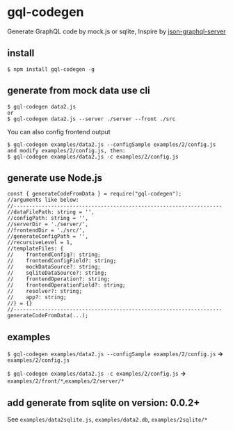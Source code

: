 # gql-codegen

Generate GraphQL code by mock.js or sqlite, Inspire by [json-graphql-server](https://github.com/marmelab/json-graphql-server)

## install

```
$ npm install gql-codegen -g
```

## generate from mock data use cli

```
$ gql-codegen data2.js
or
$ gql-codegen data2.js --server ./server --front ./src
```

You can also config frontend output

```
$ gql-codegen examples/data2.js --configSample examples/2/config.js
and modify examples/2/config.js, then:
$ gql-codegen examples/data2.js -c examples/2/config.js
```

## generate use Node.js

```
const { generateCodeFromData } = require("gql-codegen");
//arguments like below:
//-------------------------------------------------------------------
//dataFilePath: string = '',
//configPath: string = '',
//serverDir = './server/',
//frontendDir = './src/',
//generateConfigPath = '',
//recursiveLevel = 1,
//templateFiles: {
//    frontendConfig?: string;
//    frontendConfigField?: string;
//    mockDataSource?: string;
//    sqliteDataSource?: string;
//    frontendOperation?: string;
//    frontendOperationField?: string;
//    resolver?: string;
//    app?: string;
//} = {}
//-------------------------------------------------------------------
generateCodeFromData(...);
```

## examples

`$ gql-codegen examples/data2.js --configSample examples/2/config.js`
**->** 
`examples/2/config.js`


`$ gql-codegen examples/data2.js -c examples/2/config.js`
**->**
`examples/2/front/*`,`examples/2/server/*`

## add generate from sqlite on version: 0.0.2+

See `examples/data2sqlite.js`, `examples/data2.db`, `examples/2sqlite/*`
